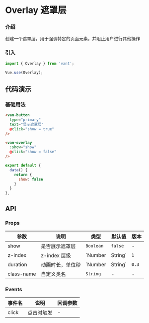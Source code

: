 # Overlay 遮罩层

### 介绍

创建一个遮罩层，用于强调特定的页面元素，并阻止用户进行其他操作

### 引入

``` javascript
import { Overlay } from 'vant';

Vue.use(Overlay);
```

## 代码演示

### 基础用法

```html
<van-button
  type="primary"
  text="显示遮罩层"
  @click="show = true"
/>

<van-overlay
  :show="show"
  @click="show = false"
/>
```

```js
export default {
  data() {
    return {
      show: false
    }
  }
},
```

## API

### Props

| 参数 | 说明 | 类型 | 默认值 | 版本 |
|------|------|------|------|------|
| show | 是否展示遮罩层 | `Boolean` | `false` | - |
| z-index | z-index 层级 | `Number | String` | `1` | - |
| duration | 动画时长，单位秒 | `Number | String` | `0.3` | - |
| class-name | 自定义类名 | `String` | - | - |

### Events

| 事件名 | 说明 | 回调参数 |
|------|------|------|
| click | 点击时触发 | - |
